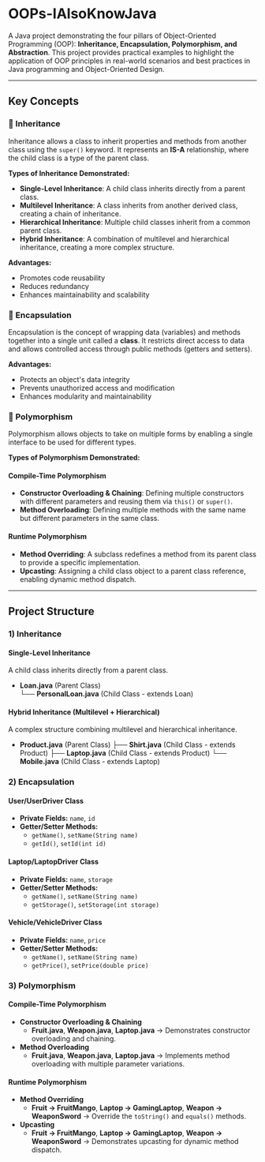 # OOPs-IAlsoKnowJava

A Java project demonstrating the four pillars of Object-Oriented Programming (OOP): **Inheritance, Encapsulation, Polymorphism, and Abstraction**. This project provides practical examples to highlight the application of OOP principles in real-world scenarios and best practices in Java programming and Object-Oriented Design.

---

## Key Concepts

### 📌 Inheritance
Inheritance allows a class to inherit properties and methods from another class using the `super()` keyword. It represents an **IS-A** relationship, where the child class is a type of the parent class.

**Types of Inheritance Demonstrated:**
- **Single-Level Inheritance**: A child class inherits directly from a parent class.
- **Multilevel Inheritance**: A class inherits from another derived class, creating a chain of inheritance.
- **Hierarchical Inheritance**: Multiple child classes inherit from a common parent class.
- **Hybrid Inheritance**: A combination of multilevel and hierarchical inheritance, creating a more complex structure.

**Advantages:**
- Promotes code reusability
- Reduces redundancy
- Enhances maintainability and scalability

### 📌 Encapsulation
Encapsulation is the concept of wrapping data (variables) and methods together into a single unit called a **class**. It restricts direct access to data and allows controlled access through public methods (getters and setters).

**Advantages:**
- Protects an object's data integrity
- Prevents unauthorized access and modification
- Enhances modularity and maintainability

### 📌 Polymorphism
Polymorphism allows objects to take on multiple forms by enabling a single interface to be used for different types.

**Types of Polymorphism Demonstrated:**

#### Compile-Time Polymorphism
- **Constructor Overloading & Chaining**: Defining multiple constructors with different parameters and reusing them via `this()` or `super()`.
- **Method Overloading**: Defining multiple methods with the same name but different parameters in the same class.

#### Runtime Polymorphism
- **Method Overriding**: A subclass redefines a method from its parent class to provide a specific implementation.
- **Upcasting**: Assigning a child class object to a parent class reference, enabling dynamic method dispatch.

---

## Project Structure

### 1) Inheritance
#### Single-Level Inheritance
A child class inherits directly from a parent class.
- **Loan.java** (Parent Class)  
  └── **PersonalLoan.java** (Child Class - extends Loan)

#### Hybrid Inheritance (Multilevel + Hierarchical)
A complex structure combining multilevel and hierarchical inheritance.
- **Product.java** (Parent Class)
  ├── **Shirt.java** (Child Class - extends Product)
  ├── **Laptop.java** (Child Class - extends Product)
      └── **Mobile.java** (Child Class - extends Laptop)

### 2) Encapsulation
#### User/UserDriver Class
- **Private Fields:** `name`, `id`
- **Getter/Setter Methods:**  
  - `getName()`, `setName(String name)`
  - `getId()`, `setId(int id)`

#### Laptop/LaptopDriver Class
- **Private Fields:** `name`, `storage`
- **Getter/Setter Methods:**  
  - `getName()`, `setName(String name)`
  - `getStorage()`, `setStorage(int storage)`

#### Vehicle/VehicleDriver Class
- **Private Fields:** `name`, `price`
- **Getter/Setter Methods:**  
  - `getName()`, `setName(String name)`
  - `getPrice()`, `setPrice(double price)`

### 3) Polymorphism
#### Compile-Time Polymorphism
- **Constructor Overloading & Chaining**
  - **Fruit.java**, **Weapon.java**, **Laptop.java** → Demonstrates constructor overloading and chaining.
- **Method Overloading**
  - **Fruit.java**, **Weapon.java**, **Laptop.java** → Implements method overloading with multiple parameter variations.

#### Runtime Polymorphism
- **Method Overriding**
  - **Fruit -> FruitMango**, **Laptop -> GamingLaptop**, **Weapon -> WeaponSword** → Override the `toString()` and `equals()` methods.
- **Upcasting**
  - **Fruit -> FruitMango**, **Laptop -> GamingLaptop**, **Weapon -> WeaponSword** → Demonstrates upcasting for dynamic method dispatch.